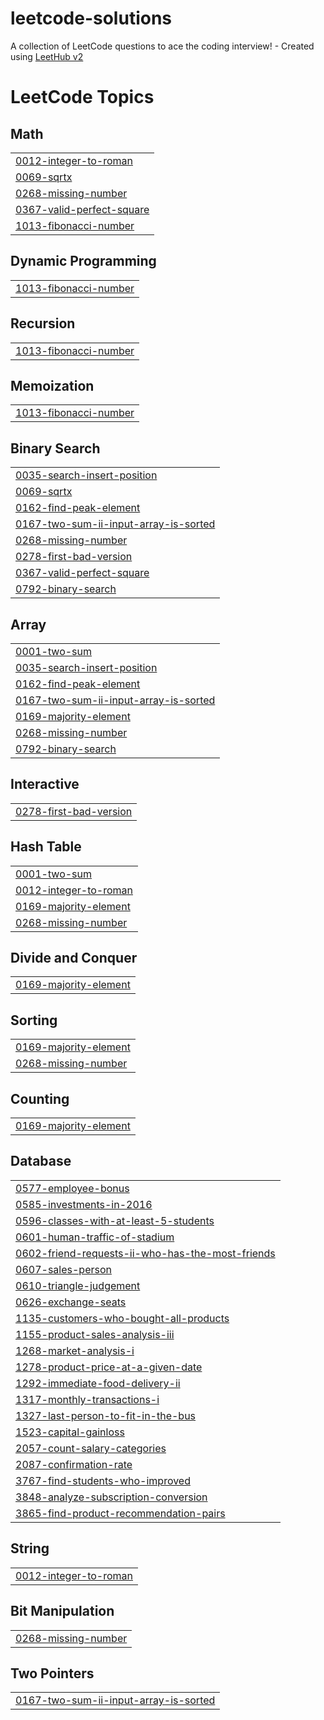 # leetcode-solutions
A collection of LeetCode questions to ace the coding interview! - Created using [LeetHub v2](https://github.com/arunbhardwaj/LeetHub-2.0)

<!---LeetCode Topics Start-->
# LeetCode Topics
## Math
|  |
| ------- |
| [0012-integer-to-roman](https://github.com/gurrampavan55/leetcode-solutions/tree/master/0012-integer-to-roman) |
| [0069-sqrtx](https://github.com/gurrampavan55/leetcode-solutions/tree/master/0069-sqrtx) |
| [0268-missing-number](https://github.com/gurrampavan55/leetcode-solutions/tree/master/0268-missing-number) |
| [0367-valid-perfect-square](https://github.com/gurrampavan55/leetcode-solutions/tree/master/0367-valid-perfect-square) |
| [1013-fibonacci-number](https://github.com/gurrampavan55/leetcode-solutions/tree/master/1013-fibonacci-number) |
## Dynamic Programming
|  |
| ------- |
| [1013-fibonacci-number](https://github.com/gurrampavan55/leetcode-solutions/tree/master/1013-fibonacci-number) |
## Recursion
|  |
| ------- |
| [1013-fibonacci-number](https://github.com/gurrampavan55/leetcode-solutions/tree/master/1013-fibonacci-number) |
## Memoization
|  |
| ------- |
| [1013-fibonacci-number](https://github.com/gurrampavan55/leetcode-solutions/tree/master/1013-fibonacci-number) |
## Binary Search
|  |
| ------- |
| [0035-search-insert-position](https://github.com/gurrampavan55/leetcode-solutions/tree/master/0035-search-insert-position) |
| [0069-sqrtx](https://github.com/gurrampavan55/leetcode-solutions/tree/master/0069-sqrtx) |
| [0162-find-peak-element](https://github.com/gurrampavan55/leetcode-solutions/tree/master/0162-find-peak-element) |
| [0167-two-sum-ii-input-array-is-sorted](https://github.com/gurrampavan55/leetcode-solutions/tree/master/0167-two-sum-ii-input-array-is-sorted) |
| [0268-missing-number](https://github.com/gurrampavan55/leetcode-solutions/tree/master/0268-missing-number) |
| [0278-first-bad-version](https://github.com/gurrampavan55/leetcode-solutions/tree/master/0278-first-bad-version) |
| [0367-valid-perfect-square](https://github.com/gurrampavan55/leetcode-solutions/tree/master/0367-valid-perfect-square) |
| [0792-binary-search](https://github.com/gurrampavan55/leetcode-solutions/tree/master/0792-binary-search) |
## Array
|  |
| ------- |
| [0001-two-sum](https://github.com/gurrampavan55/leetcode-solutions/tree/master/0001-two-sum) |
| [0035-search-insert-position](https://github.com/gurrampavan55/leetcode-solutions/tree/master/0035-search-insert-position) |
| [0162-find-peak-element](https://github.com/gurrampavan55/leetcode-solutions/tree/master/0162-find-peak-element) |
| [0167-two-sum-ii-input-array-is-sorted](https://github.com/gurrampavan55/leetcode-solutions/tree/master/0167-two-sum-ii-input-array-is-sorted) |
| [0169-majority-element](https://github.com/gurrampavan55/leetcode-solutions/tree/master/0169-majority-element) |
| [0268-missing-number](https://github.com/gurrampavan55/leetcode-solutions/tree/master/0268-missing-number) |
| [0792-binary-search](https://github.com/gurrampavan55/leetcode-solutions/tree/master/0792-binary-search) |
## Interactive
|  |
| ------- |
| [0278-first-bad-version](https://github.com/gurrampavan55/leetcode-solutions/tree/master/0278-first-bad-version) |
## Hash Table
|  |
| ------- |
| [0001-two-sum](https://github.com/gurrampavan55/leetcode-solutions/tree/master/0001-two-sum) |
| [0012-integer-to-roman](https://github.com/gurrampavan55/leetcode-solutions/tree/master/0012-integer-to-roman) |
| [0169-majority-element](https://github.com/gurrampavan55/leetcode-solutions/tree/master/0169-majority-element) |
| [0268-missing-number](https://github.com/gurrampavan55/leetcode-solutions/tree/master/0268-missing-number) |
## Divide and Conquer
|  |
| ------- |
| [0169-majority-element](https://github.com/gurrampavan55/leetcode-solutions/tree/master/0169-majority-element) |
## Sorting
|  |
| ------- |
| [0169-majority-element](https://github.com/gurrampavan55/leetcode-solutions/tree/master/0169-majority-element) |
| [0268-missing-number](https://github.com/gurrampavan55/leetcode-solutions/tree/master/0268-missing-number) |
## Counting
|  |
| ------- |
| [0169-majority-element](https://github.com/gurrampavan55/leetcode-solutions/tree/master/0169-majority-element) |
## Database
|  |
| ------- |
| [0577-employee-bonus](https://github.com/gurrampavan55/leetcode-solutions/tree/master/0577-employee-bonus) |
| [0585-investments-in-2016](https://github.com/gurrampavan55/leetcode-solutions/tree/master/0585-investments-in-2016) |
| [0596-classes-with-at-least-5-students](https://github.com/gurrampavan55/leetcode-solutions/tree/master/0596-classes-with-at-least-5-students) |
| [0601-human-traffic-of-stadium](https://github.com/gurrampavan55/leetcode-solutions/tree/master/0601-human-traffic-of-stadium) |
| [0602-friend-requests-ii-who-has-the-most-friends](https://github.com/gurrampavan55/leetcode-solutions/tree/master/0602-friend-requests-ii-who-has-the-most-friends) |
| [0607-sales-person](https://github.com/gurrampavan55/leetcode-solutions/tree/master/0607-sales-person) |
| [0610-triangle-judgement](https://github.com/gurrampavan55/leetcode-solutions/tree/master/0610-triangle-judgement) |
| [0626-exchange-seats](https://github.com/gurrampavan55/leetcode-solutions/tree/master/0626-exchange-seats) |
| [1135-customers-who-bought-all-products](https://github.com/gurrampavan55/leetcode-solutions/tree/master/1135-customers-who-bought-all-products) |
| [1155-product-sales-analysis-iii](https://github.com/gurrampavan55/leetcode-solutions/tree/master/1155-product-sales-analysis-iii) |
| [1268-market-analysis-i](https://github.com/gurrampavan55/leetcode-solutions/tree/master/1268-market-analysis-i) |
| [1278-product-price-at-a-given-date](https://github.com/gurrampavan55/leetcode-solutions/tree/master/1278-product-price-at-a-given-date) |
| [1292-immediate-food-delivery-ii](https://github.com/gurrampavan55/leetcode-solutions/tree/master/1292-immediate-food-delivery-ii) |
| [1317-monthly-transactions-i](https://github.com/gurrampavan55/leetcode-solutions/tree/master/1317-monthly-transactions-i) |
| [1327-last-person-to-fit-in-the-bus](https://github.com/gurrampavan55/leetcode-solutions/tree/master/1327-last-person-to-fit-in-the-bus) |
| [1523-capital-gainloss](https://github.com/gurrampavan55/leetcode-solutions/tree/master/1523-capital-gainloss) |
| [2057-count-salary-categories](https://github.com/gurrampavan55/leetcode-solutions/tree/master/2057-count-salary-categories) |
| [2087-confirmation-rate](https://github.com/gurrampavan55/leetcode-solutions/tree/master/2087-confirmation-rate) |
| [3767-find-students-who-improved](https://github.com/gurrampavan55/leetcode-solutions/tree/master/3767-find-students-who-improved) |
| [3848-analyze-subscription-conversion](https://github.com/gurrampavan55/leetcode-solutions/tree/master/3848-analyze-subscription-conversion) |
| [3865-find-product-recommendation-pairs](https://github.com/gurrampavan55/leetcode-solutions/tree/master/3865-find-product-recommendation-pairs) |
## String
|  |
| ------- |
| [0012-integer-to-roman](https://github.com/gurrampavan55/leetcode-solutions/tree/master/0012-integer-to-roman) |
## Bit Manipulation
|  |
| ------- |
| [0268-missing-number](https://github.com/gurrampavan55/leetcode-solutions/tree/master/0268-missing-number) |
## Two Pointers
|  |
| ------- |
| [0167-two-sum-ii-input-array-is-sorted](https://github.com/gurrampavan55/leetcode-solutions/tree/master/0167-two-sum-ii-input-array-is-sorted) |
<!---LeetCode Topics End-->